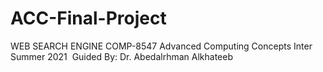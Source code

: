 # ACC-Final-Project
WEB SEARCH ENGINE COMP-8547 Advanced Computing Concepts​   Inter Summer 2021 ​  Guided By: Dr. Abedalrhman Alkhateeb​
